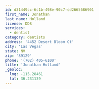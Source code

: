 ```yaml
---
id: d31449cc-6c1b-498e-90c7-cd2665686901
first_name: Jonathan
last_name: Holland
license: DDS
services:
  - dentist
category: dentists
address: '4452 Desert Bloom Ct'
city: 'Las Vegas'
state: NV
zip: '89129'
phone: '(702) 405-6100'
title: 'Jonathan Holland'
_geoloc:
  lng: -115.28461
  lat: 36.231139
---
```

